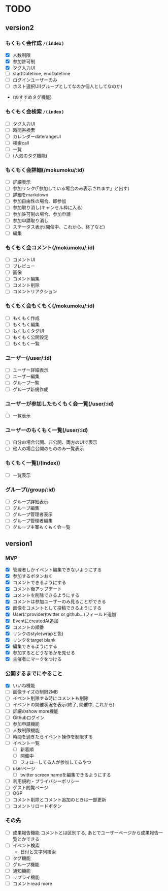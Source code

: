 # TODO
## version2
### もくもく会作成 `/(index)`
* [x] 人数制限
* [x] 参加許可制
* [x] タグ入力UI
* [ ] startDatetime, endDatetime
* [ ] ログインユーザーのみ
* [ ] ホスト選択UI(グループとしてなのか個人としてなのか)
* (おすすめタグ機能)
### もくもく会検索 `/(index)`
* [ ] タグ入力UI
* [ ] 時間帯検索
* [ ] カレンダーdaterangeUI
* [ ] 検索call
* [ ] 一覧
* [ ] (人気のタグ機能)
### もくもく会詳細(/mokumoku/:id)
* [ ] 詳細表示
* [ ] 参加リンク(「参加している場合のみ表示されます」と出す)
* [ ] 詳細をmarkdown
* [ ] 参加自由性の場合、即参加
* [ ] 参加取り消し(キャンセル枠に入る)
* [ ] 参加許可制の場合、参加申請
* [ ] 参加申請取り消し
* [ ] ステータス表示(開催中、これから、終了など)
* [ ] 編集
### もくもく会コメント(/mokumoku/:id)
* [ ] コメントUI
* [ ] プレビュー
* [ ] 画像
* [ ] コメント編集
* [ ] コメント削除
* [ ] コメントリアクション
### もくもく会もくもく(/mokumoku/:id)
* [ ] もくもく作成
* [ ] もくもく編集
* [ ] もくもくタグUI
* [ ] もくもく公開設定
* [ ] もくもく一覧
### ユーザー(/user/:id)
* [ ] ユーザー詳細表示
* [ ] ユーザー編集
* [ ] グループ一覧
* [ ] グループ新規作成
### ユーザーが参加したもくもく会一覧(/user/:id)
* [ ] 一覧表示
### ユーザーのもくもく一覧(/user/:id)
* [ ] 自分の場合公開、非公開、両方のUIで表示
* [ ] 他人の場合公開のもののみ一覧表示
### もくもく一覧(/(index))
* [ ] 一覧表示
### グループ(/group/:id)
* [ ] グループ詳細表示
* [ ] グループ編集
* [ ] グループ管理者表示
* [ ] グループ管理者編集
* [ ] グループ主宰もくもく会一覧

## version1
### MVP
* [x] 管理者しかイベント編集できないようにする
* [x] 参加するボタンおく
* [x] コメントできるようにする
* [x] コメント後アップデート
* [x] コメントを削除できるようにする
* [x] コメントは参加ユーザーのみ見ることができる
* [x] 画像をコメントとして投稿できるようにする
* [x] Userにprovider(twitter or github...)フィールド追加
* [x] EventにcreatedAt追加
* [x] コメントの順番
* [x] リンクのstyle(wrapと色)
* [x] リンクをtarget blank
* [x] 編集できるようにする
* [x] 参加するとどうなるかを見せる
* [x] 主催者にマークをつける
### 公開するまでにやること
* [x] いいね機能
* [ ] 画像サイズの制限2MB
* [ ] イベント削除する時にコメントも削除
* [ ] イベントの開催状況を表示(終了, 開催中, これから)
* [ ] 詳細のshow more機能
* [ ] Githubログイン
* [ ] 参加申請機能
* [ ] 人数制限機能
* [ ] 時間を過ぎたらイベント操作を制限する
* [ ] イベント一覧
    * [ ] 新着順
    * [ ] 開催中
    * [ ] フォローしてる人が参加してるやつ
* [ ] userページ
    * [ ] twitter screen nameを編集できるようにする
* [ ] 利用規約・プライバシーポリシー
* [ ] ゲスト閲覧ページ
* [ ] OGP
* [ ] コメント削除とコメント追加のときは一部更新
* [ ] コメントリロードボタン

### その先
* [ ] 成果報告機能
コメントとは区別する, あとでユーザーページから成果報告一覧とかできる
* [ ] イベント検索
    * 日付と文字列検索
* [ ] タグ機能
* [ ] グループ機能
* [ ] 通知機能
* [ ] リプライ機能
* [ ] コメントread more
